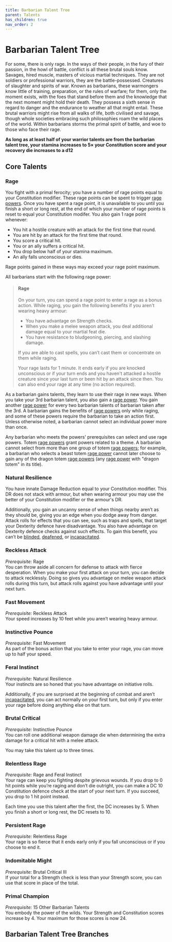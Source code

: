 ```yaml
---
title: Barbarian Talent Tree
parent: Talents
has_children: true
nav_order: 2
---
```


# Barbarian Talent Tree
For some, there is only rage. In the ways of their people, in the fury of their passion, in the howl of battle, conflict is all these brutal souls know. Savages, hired muscle, masters of vicious martial techniques. They are not soldiers or professional warriors, they are the battle-possessed. Creatures of slaughter and spirits of war. Known as barbarians, these warmongers know little of training, preparation, or the rules of warfare; for them, only the moment exists, with the foes that stand before them and the knowledge that the next moment might hold their death. They possess a sixth sense in regard to danger and the endurance to weather all that might entail. These brutal warriors might rise from all walks of life, both civilised and savage, though whole societies embracing such philosophies roam the wild places of the world. Within barbarians storms the primal spirit of battle, and woe to those who face their rage.

**As long as at least half of your warrior talents are from the barbarian talent tree, your stamina increases to 5× your Constitution score and your recovery die increases to a d12**

## Core Talents

### Rage
You fight with a primal ferocity; you have a number of rage points equal to your Constitution modifier. These rage points can be spent to trigger [rage powers](https://stormchaserroleplaying.com/stormchaserRPG/Classes/Warrior/Barbarian/RagePowers/). Once you have spent a rage point, it is unavailable to you until you finish a short or long rest, at the end of which your number of rage points is reset to equal your Constitution modifer. You also gain 1 rage point whenever:
* You hit a hostile creature with an attack for the first time that round.
* You are hit by an attack for the first time that round.
* You score a critical hit.
* You or an ally suffers a critical hit.
* You drop below half of your stamina maximum.
* An ally falls unconscious or dies.

Rage points gained in these ways may exceed your rage point maximum.

All barbarians start with the following rage power:

> #### Rage
> On your turn, you can spend a rage point to enter a rage as a bonus action. While raging, you gain the following benefits if you aren't wearing heavy armour:
> * You have advantage on Strength checks.
> * When you make a melee weapon attack, you deal additional damage equal to your martial feat die.
> * You have resistance to bludgeoning, piercing, and slashing damage.
> 
> If you are able to cast spells, you can’t cast them or concentrate on them while raging.
> 
> Your rage lasts for 1 minute. It ends early if you are knocked unconscious or if your turn ends and you haven't attacked a hostile creature since your last turn or been hit by an attack since then. You can also end your rage at any time (no action required).

As a barbarian gains talents, they learn to use their rage in new ways. When you take your 3rd barbarian talent, you also gain a [rage power](https://stormchaserroleplaying.com/stormchaserRPG/Classes/Warrior/Barbarian/RagePowers/). You gain another [rage power](https://stormchaserroleplaying.com/stormchaserRPG/Classes/Warrior/Barbarian/RagePowers/) for every two barbarian talents of barbarian taken after the 3rd. A barbarian gains the benefits of [rage powers](https://stormchaserroleplaying.com/stormchaserRPG/Classes/Warrior/Barbarian/RagePowers/) only while raging, and some of these powers require the barbarian to take an action first. Unless otherwise noted, a barbarian cannot select an individual power more than once.

Any barbarian who meets the powers' prerequisites can select and use rage powers. Totem [rage powers](https://stormchaserroleplaying.com/stormchaserRPG/Classes/Warrior/Barbarian/RagePowers/) grant powers related to a theme. A barbarian cannot select from more than one group of totem [rage powers](https://stormchaserroleplaying.com/stormchaserRPG/Classes/Warrior/Barbarian/RagePowers/); for example, a barbarian who selects a beast totem [rage power](https://stormchaserroleplaying.com/stormchaserRPG/Classes/Warrior/Barbarian/RagePowers/) cannot later choose to gain any of the dragon totem [rage powers](https://stormchaserroleplaying.com/stormchaserRPG/Classes/Warrior/Barbarian/RagePowers/) (any [rage power](https://stormchaserroleplaying.com/stormchaserRPG/Classes/Warrior/Barbarian/RagePowers/) with "dragon totem" in its title).

### Natural Resilience
You have innate Damage Reduction equal to your Constitution modifier. This DR does not stack with armour, but when wearing armour you may use the better of your Constitution modifier or the armour's DR.

Additionally, you gain an uncanny sense of when things nearby aren’t as they should be, giving you an edge when you dodge away from danger. Attack rolls for effects that you can see, such as traps and spells, that target your Dexterity defence have disadvantage. You also have advantage on Dexterity defence checks against such effects. To gain this benefit, you can’t be [blinded](https://stormchaserroleplaying.com/stormchaserRPG/Conditions/Blinded/), [deafened](https://stormchaserroleplaying.com/stormchaserRPG/Conditions/Deafened/), or [incapacitated](https://stormchaserroleplaying.com/stormchaserRPG/Conditions/Incapacitated/).

### Reckless Attack
*Prerequisite:* Rage<br>
You can throw aside all concern for defense to attack with fierce desperation. When you make your first attack on your turn, you can decide to attack recklessly. Doing so gives you advantage on melee weapon attack rolls during this turn, but attack rolls against you have advantage until your next turn.

### Fast Movement
*Prerequisite:* Reckless Attack<br>
Your speed increases by 10 feet while you aren’t wearing heavy armour.

### Instinctive Pounce
*Prerequisite:* Fast Movement<br>
As part of the bonus action that you take to enter your rage, you can move up to half your speed.

### Feral Instinct
*Prerequisite:* Natural Resilience<br>
Your instincts are so honed that you have advantage on initiative rolls.

Additionally, if you are surprised at the beginning of combat and aren’t [incapacitated](https://stormchaserroleplaying.com/stormchaserRPG/Conditions/Incapacitated/), you can act normally on your first turn, but only if you enter your rage before doing anything else on that turn.

### Brutal Critical
*Prerequisite:* Instinctive Pounce<br>
You can roll one additional weapon damage die when determining the extra damage for a critical hit with a melee attack.

You may take this talent up to three times.

### Relentless Rage
*Prerequisite:* Rage and Feral Instinct<br>
Your rage can keep you fighting despite grievous wounds. If you drop to 0 hit points while you’re raging and don’t die outright, you can make a DC 10 Constitution defence check at the start of your next turn. If you succeed, you drop to 1 hit point instead.

Each time you use this talent after the first, the DC increases by 5. When you finish a short or long rest, the DC resets to 10.

### Persistent Rage
*Prerequisite:* Relentless Rage<br>
Your rage is so fierce that it ends early only if you fall unconscious or if you choose to end it.

### Indomitable Might
*Prerequisite:* Brutal Critical III<br>
If your total for a Strength check is less than your Strength score, you can use that score in place of the total.

### Primal Champion
*Prerequisite:* 15 Other Barbarian Talents<br>
You embody the power of the wilds. Your Strength and Constitution scores increase by 4. Your maximum for those scores is now 24.

## Barbarian Talent Tree Branches
